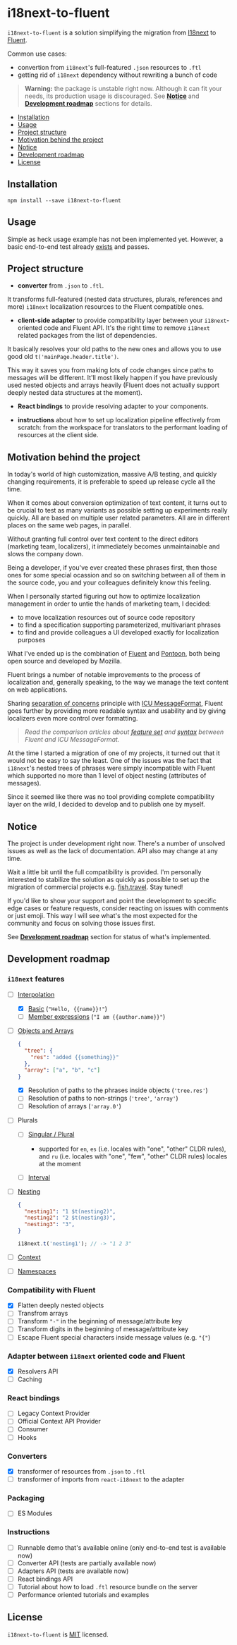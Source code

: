 # i18next-to-fluent

`i18next-to-fluent` is a solution simplifying the migration from [I18next](https://www.i18next.com) to [Fluent](http://projectfluent.org).

Common use cases:

- convertion from `i18next`'s full-featured `.json` resources to `.ftl`
- getting rid of `i18next` dependency without rewriting a bunch of code

> **Warning:** the package is unstable right now. Although it can fit your needs, its production usage is discouraged. See [**Notice**](#notice) and [**Development roadmap**](#development-roadmap) sections for details.

- [Installation](#installation)
- [Usage](#usage)
- [Project structure](#project-structure)
- [Motivation behind the project](#motivation-behind-the-project)
- [Notice](#notice)
- [Development roadmap](#development-roadmap)
- [License](#license)

## Installation

```
npm install --save i18next-to-fluent
```

## Usage

Simple as heck usage example has not been implemented yet. However, a basic end-to-end test already [exists](fixtures/e2e/__tests__/index.js) and passes.

## Project structure

- **converter** from `.json` to `.ftl`.

It transforms full-featured (nested data structures, plurals, references and more) `i18next` localization resources to the Fluent compatible ones.

- **client-side adapter** to provide compatibility layer between your `i18next`-oriented code and Fluent API. It's the right time to remove `i18next` related packages from the list of dependencies.

It basically resolves your old paths to the new ones and allows you to use good old `t('mainPage.header.title')`.

This way it saves you from making lots of code changes since paths to messages will be different. It'll most likely happen if you have previously used nested objects and arrays heavily (Fluent does not actually support deeply nested data structures at the moment).

- **React bindings** to provide resolving adapter to your components.

- **instructions** about how to set up localization pipeline effectively from scratch: from the workspace for translators to the performant loading of resources at the client side.

## Motivation behind the project

In today's world of high customization, massive A/B testing, and quickly changing requirements, it is preferable to speed up release cycle all the time.

When it comes about conversion optimization of text content, it turns out to be crucial to test as many variants as possible setting up experiments really quickly. All are based on multiple user related parameters. All are in different places on the same web pages, in parallel.

Without granting full control over text content to the direct editors (marketing team, localizers), it immediately becomes unmaintainable and slows the company down.

Being a developer, if you've ever created these phrases first, then those ones for some special ocassion and so on switching between all of them in the source code, you and your colleagues definitely know this feeling.

When I personally started figuring out how to optimize localization management in order to untie the hands of marketing team, I decided:

- to move localization resources out of source code repository
- to find a specification supporting parameterized, multivariant phrases
- to find and provide colleagues a UI developed exactly for localization purposes

What I've ended up is the combination of [Fluent](https://projectfluent.org/) and [Pontoon](https://pontoon.mozilla.org/), both being open source and developed by Mozilla.

Fluent brings a number of notable improvements to the process of localization and, generally speaking, to the way we manage the text content on web applications.

Sharing [separation of concerns](https://en.wikipedia.org/wiki/Separation_of_concerns) principle with [ICU MessageFormat](http://userguide.icu-project.org/formatparse/messages), Fluent goes further by providing more readable syntax and usability and by giving localizers even more control over formatting.

> _Read the comparison articles about [feature set](https://github.com/projectfluent/fluent/wiki/Fluent-and-ICU-MessageFormat) and [syntax](https://github.com/projectfluent/fluent/wiki/MessageFormat-vs-Fluent-Syntax) between Fluent and ICU MessageFormat._

At the time I started a migration of one of my projects, it turned out that it would not be easy to say the least. One of the issues was the fact that `i18next`'s nested trees of phrases were simply incompatible with Fluent which supported no more than 1 level of object nesting (attributes of messages).

Since it seemed like there was no tool providing complete compatibility layer on the wild, I decided to develop and to publish one by myself.

## Notice

The project is under development right now. There's a number of unsolved issues as well as the lack of documentation. API also may change at any time.

Wait a little bit until the full compatibility is provided. I'm personally interested to stabilize the solution as quickly as possible to set up the migration of commercial projects e.g. [fish.travel](https://fish.travel). Stay tuned!

If you'd like to show your support and point the development to specific edge cases or feature requests, consider reacting on issues with comments or just emoji. This way I will see what's the most expected for the community and focus on solving those issues first.

See [**Development roadmap**](#development-roadmap) section for status of what's implemented.

## Development roadmap

### `i18next` features

- [ ] [Interpolation](https://www.i18next.com/translation-function/interpolation)

  - [x] [Basic](https://www.i18next.com/translation-function/interpolation#basic) (`"Hello, {{name}}!"`)
  - [ ] [Member expressions](https://www.i18next.com/translation-function/interpolation#working-with-data-models) (`"I am {{author.name}}"`)

- [ ] [Objects and Arrays](https://www.i18next.com/translation-function/objects-and-arrays)

  ```json
  {
    "tree": {
      "res": "added {{something}}"
    },
    "array": ["a", "b", "c"]
  }
  ```

  - [x] Resolution of paths to the phrases inside objects (`'tree.res'`)
  - [ ] Resolution of paths to non-strings (`'tree'`, `'array'`)
  - [ ] Resolution of arrays (`'array.0'`)

- [ ] Plurals

  - [ ] [Singular / Plural](https://www.i18next.com/translation-function/plurals#singular-plural)

    - supported for `en`, `es` (i.e. locales with "one", "other" CLDR rules), and `ru` (i.e. locales with "one", "few", "other" CLDR rules) locales at the moment

  - [ ] [Interval](https://www.i18next.com/translation-function/plurals#interval-plurals)

- [ ] [Nesting](https://www.i18next.com/translation-function/nesting)

  ```json
  {
    "nesting1": "1 $t(nesting2)",
    "nesting2": "2 $t(nesting3)",
    "nesting3": "3",
  }
  ```

  ```js
  i18next.t('nesting1'); // -> "1 2 3"
  ```

- [ ] [Context](https://www.i18next.com/translation-function/context)
- [ ] [Namespaces](https://www.i18next.com/principles/namespaces)

### Compatibility with Fluent

- [x] Flatten deeply nested objects
- [ ] Transfrom arrays
- [ ] Transform `"-"` in the beginning of message/attribute key
- [ ] Transform digits in the beginning of message/attribute key
- [ ] Escape Fluent special characters inside message values (e.g. `"{"`)

### Adapter between `i18next` oriented code and Fluent

- [x] Resolvers API
- [ ] Caching

### React bindings

- [ ] Legacy Context Provider
- [ ] Official Context API Provider
- [ ] Consumer
- [ ] Hooks

### Converters

- [x] transformer of resources from `.json` to `.ftl`
- [ ] transformer of imports from `react-i18next` to the adapter

### Packaging

- [ ] ES Modules

### Instructions

- [ ] Runnable demo that's available online (only end-to-end test is available now)
- [ ] Converter API (tests are partially available now)
- [ ] Adapters API (tests are available now)
- [ ] React bindings API
- [ ] Tutorial about how to load `.ftl` resource bundle on the server
- [ ] Performance oriented tutorials and examples

## License

`i18next-to-fluent` is [MIT](./LICENSE.md) licensed.
